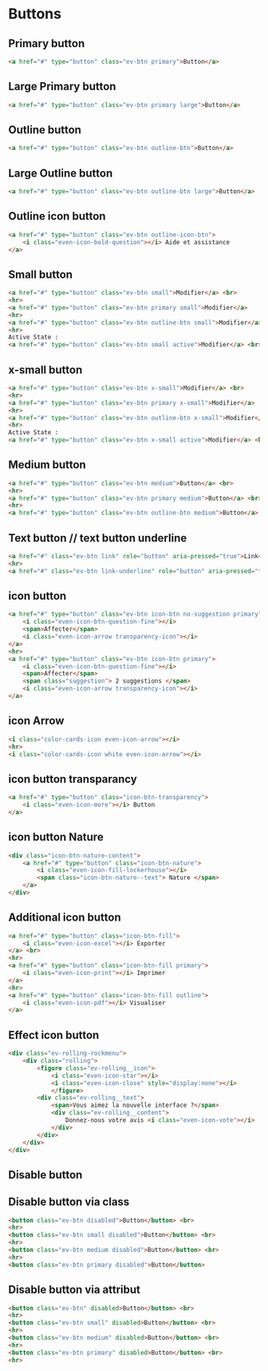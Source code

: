 # Buttons

## Primary button

```html
<a href="#" type="button" class="ev-btn primary">Button</a>
```
## Large Primary button

```html
<a href="#" type="button" class="ev-btn primary large">Button</a>
```
## Outline button

```html
<a href="#" type="button" class="ev-btn outline-btn">Button</a>
```
## Large Outline button

```html
<a href="#" type="button" class="ev-btn outline-btn large">Button</a>
```
## Outline icon button

```html
<a href="#" type="button" class="ev-btn outline-icon-btn">
    <i class="even-icon-bold-question"></i> Aide et assistance 
</a>
```

## Small button

```html
<a href="#" type="button" class="ev-btn small">Modifier</a> <br>
<hr>
<a href="#" type="button" class="ev-btn primary small">Modifier</a>
<hr>
<a href="#" type="button" class="ev-btn outline-btn small">Modifier</a>
<hr>
Active State :
<a href="#" type="button" class="ev-btn small active">Modifier</a> <br>
```

## x-small button

```html
<a href="#" type="button" class="ev-btn x-small">Modifier</a> <br>
<hr>
<a href="#" type="button" class="ev-btn primary x-small">Modifier</a>
<hr>
<a href="#" type="button" class="ev-btn outline-btn x-small">Modifier</a>
<hr>
Active State :
<a href="#" type="button" class="ev-btn x-small active">Modifier</a> <br>
```

## Medium button

```html
<a href="#" type="button" class="ev-btn medium">Button</a> <br>
<hr>
<a href="#" type="button" class="ev-btn primary medium">Button</a> <br>
<hr>
<a href="#" type="button" class="ev-btn outline-btn medium">Button</a>
```
## Text button // text button underline

```html
<a href="#" class="ev-btn link" role="button" aria-pressed="true">Link</a> <br>
<hr>
<a href="#" class="ev-btn link-underline" role="button" aria-pressed="true">Link</a>
```

## icon button

```html
<a href="#" type="button" class="ev-btn icon-btn no-suggestion primary"> 
    <i class="even-icon-btn-question-fine"></i>
    <span>Affecter</span>
    <i class="even-icon-arrow transparency-icon"></i>
</a>
<hr>
<a href="#" type="button" class="ev-btn icon-btn primary"> 
    <i class="even-icon-btn-question-fine"></i>
    <span>Affecter</span>
    <span class="suggestion"> 2 suggestions </span>
    <i class="even-icon-arrow transparency-icon"></i>
</a>
```

## icon Arrow
```html
<i class="color-cards-icon even-icon-arrow"></i>
<hr>
<i class="color-cards-icon white even-icon-arrow"></i>
```

## icon button transparancy

```html
<a href="#" type="button" class="icon-btn-transparency"> 
    <i class="even-icon-more"></i> Button
</a>
```

## icon button Nature

```html
<div class="icon-btn-nature-content">
    <a href="#" type="button" class="icon-btn-nature">
        <i class="even-icon-fill-lockerhouse"></i>
        <span class="icon-btn-nature--text"> Nature </span>
    </a>
</div>
```

## Additional icon button
```html
<a href="#" type="button" class="icon-btn-fill"> 
    <i class="even-icon-excel"></i> Exporter
</a> <br>
<hr>
<a href="#" type="button" class="icon-btn-fill primary"> 
    <i class="even-icon-print"></i> Imprimer
</a>
<hr>
<a href="#" type="button" class="icon-btn-fill outline"> 
    <i class="even-icon-pdf"></i> Visualiser
</a>
```

## Effect icon button
```html
<div class="ev-rolling-rockmenu">
    <div class="rolling">
        <figure class="ev-rolling__icon">
            <i class="even-icon-star"></i>
            <i class="even-icon-close" style="display:none"></i>
            </figure>
        <div class="ev-rolling__text">
            <span>Vous aimez la nouvelle interface ?</span>
            <div class="ev-rolling__content">
                Donnez-nous votre avis <i class="even-icon-vote"></i>
            </div>
        </div>
    </div>
</div>
```

## Disable button

## Disable button via class
```html
<button class="ev-btn disabled">Button</button> <br>
<hr>
<button class="ev-btn small disabled">Button</button> <br>
<hr>
<button class="ev-btn medium disabled">Button</button> <br>
<hr>
<button class="ev-btn primary disabled">Button</button>
```
## Disable button via attribut
```html
<button class="ev-btn" disabled>Button</button> <br>
<hr>
<button class="ev-btn small" disabled>Button</button> <br>
<hr>
<button class="ev-btn medium" disabled>Button</button> <br>
<hr>
<button class="ev-btn primary" disabled>Button</button> <br>
<hr>
```